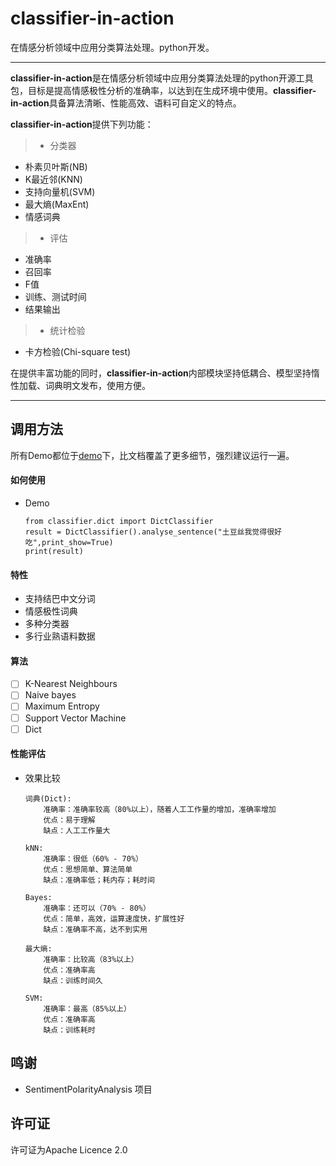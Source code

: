 # classifier-in-action
在情感分析领域中应用分类算法处理。python开发。

---


**classifier-in-action**是在情感分析领域中应用分类算法处理的python开源工具包，目标是提高情感极性分析的准确率，以达到在生成环境中使用。**classifier-in-action**具备算法清晰、性能高效、语料可自定义的特点。

**classifier-in-action**提供下列功能：
> * 分类器
  * 朴素贝叶斯(NB)
  * K最近邻(KNN)
  * 支持向量机(SVM)
  * 最大熵(MaxEnt)
  * 情感词典
> * 评估
  * 准确率
  * 召回率
  * F值
  * 训练、测试时间
  * 结果输出
> * 统计检验
  * 卡方检验(Chi-square test)



在提供丰富功能的同时，**classifier-in-action**内部模块坚持低耦合、模型坚持惰性加载、词典明文发布，使用方便。

------

## 调用方法


所有Demo都位于[demo](https://github.com/shibing624/classifier-in-action/demo)下，比文档覆盖了更多细节，强烈建议运行一遍。

#### 如何使用

  - Demo


	```
	from classifier.dict import DictClassifier
    result = DictClassifier().analyse_sentence("土豆丝我觉得很好吃",print_show=True)
    print(result)
	```


#### 特性
   - 支持结巴中文分词
   - 情感极性词典
   - 多种分类器
   - 多行业熟语料数据

#### 算法
  - [ ] K-Nearest Neighbours
  - [ ] Naive bayes
  - [ ] Maximum Entropy
  - [ ] Support Vector Machine
  - [ ] Dict

#### 性能评估
  - 效果比较
	
	```
	词典(Dict):
        准确率：准确率较高（80%以上），随着人工工作量的增加，准确率增加
        优点：易于理解
        缺点：人工工作量大
    
    kNN:
        准确率：很低（60% - 70%）
        优点：思想简单、算法简单
        缺点：准确率低；耗内存；耗时间
    
    Bayes:
        准确率：还可以（70% - 80%）
        优点：简单，高效，运算速度快，扩展性好
        缺点：准确率不高，达不到实用
    
    最大熵:
        准确率：比较高（83%以上）
        优点：准确率高
        缺点：训练时间久
    
    SVM:
        准确率：最高（85%以上）
        优点：准确率高
        缺点：训练耗时
	
	```

## 鸣谢
  - SentimentPolarityAnalysis 项目 

## 许可证
  许可证为Apache Licence 2.0